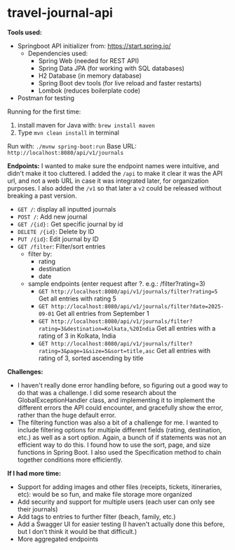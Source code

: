 # travel-journal-api

**Tools used:**
- Springboot API initializer from: https://start.spring.io/
  - Dependencies used:
    - Spring Web (needed for REST API)
    - Spring Data JPA (for working with SQL databases)
    - H2 Database (in memory database)
    - Spring Boot dev tools (for live reload and faster restarts)
    - Lombok (reduces boilerplate code)
- Postman for testing

Running for the first time: 
1. install maven for Java with: `brew install maven`
2. Type `mvn clean install` in terminal

Run with: `./mvnw spring-boot:run`
Base URL: `http://localhost:8080/api/v1/journals`

**Endpoints:**
I wanted to make sure the endpoint names were intuitive, and didn't make it too cluttered. I added the `/api` to make it clear it was the API url, and not a web URL in case it was integrated later, for organization purposes. I also added the `/v1` so that later a `v2` could be released without breaking a past version. 

- `GET /`: display all inputted journals
- `POST /`: Add new journal
- `GET /{id}:` Get specific journal by id
- `DELETE /{id}`: Delete by ID
- `PUT /{id}`: Edit journal by ID
- `GET /filter`: Filter/sort entries
  - filter by:
    - rating
    - destination
    - date
  - sample endpoints (enter request after ?. e.g.: /filter?rating=3)
    - `GET http://localhost:8080/api/v1/journals/filter?rating=5` Get all entries with rating 5
    - `GET http://localhost:8080/api/v1/journals/filter?date=2025-09-01` Get all entries from September 1
    - `GET http://localhost:8080/api/v1/journals/filter?rating=3&destination=Kolkata,%20India` Get all entries with a rating of 3 in Kolkata, India
    - `GET http://localhost:8080/api/v1/journals/filter?rating=3&page=1&size=5&sort=title,asc` Get all entries with rating of 3, sorted ascending by title

**Challenges:**
- I haven't really done error handling before, so figuring out a good way to do that was a challenge. I did some research about the GlobalExceptionHandler class, and implementing it to implement the different errors the API could encounter, and gracefully show the error, rather than the huge default error.
- The filtering function was also a bit of a challenge for me. I wanted to include filtering options for multiple different fields (rating, destination, etc.) as well as a sort option. Again, a bunch of if statements was not an efficient way to do this. I found how to use the sort, page, and size functions in Spring Boot. I also used the Specification method to chain together conditions more efficiently.


**If I had more time:**
- Support for adding images and other files (receipts, tickets, itineraries, etc): would be so fun, and make file storage more organized
- Add security and support for multiple users (each user can only see their journals)
- Add tags to entries to further filter (beach, family, etc.)
- Add a Swagger UI for easier testing (I haven't actually done this before, but I don't think it would be that difficult.)
- More aggregated endpoints
